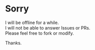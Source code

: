 # Sorry

I will be offline for a while.  
I will not be able to answer Issues or PRs.  
Please feel free to fork or modify.  

Thanks.
